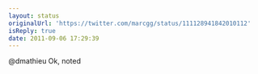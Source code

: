 ```yaml
---
layout: status
originalUrl: 'https://twitter.com/marcgg/status/111128941842010112'
isReply: true
date: 2011-09-06 17:29:39
---
```


@dmathieu Ok, noted
